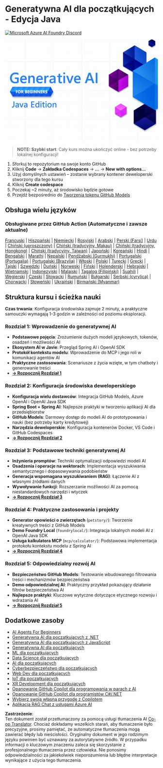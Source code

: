 <!--
CO_OP_TRANSLATOR_METADATA:
{
  "original_hash": "2ee0f50497c11d1941347ac61fb017a9",
  "translation_date": "2025-07-21T15:54:57+00:00",
  "source_file": "README.md",
  "language_code": "pl"
}
-->
# Generatywna AI dla początkujących - Edycja Java
[![Microsoft Azure AI Foundry Discord](https://dcbadge.limes.pink/api/server/ByRwuEEgH4)](https://discord.com/invite/ByRwuEEgH4)

![Generatywna AI dla początkujących - Edycja Java](../../translated_images/beg-genai-series.61edc4a6b2cc54284fa2d70eda26dc0ca2669e26e49655b842ea799cd6e16d2a.pl.png)

> **NOTE: Szybki start**: Cały kurs można ukończyć online - bez potrzeby lokalnej konfiguracji!
1. Sforkuj to repozytorium na swoje konto GitHub
2. Kliknij **Code** → **Zakładka Codespaces** → **...** → **New with options...**
3. Użyj domyślnych ustawień – zostanie wybrany kontener deweloperski stworzony dla tego kursu
4. Kliknij **Create codespace**
5. Poczekaj ~2 minuty, aż środowisko będzie gotowe
6. Przejdź bezpośrednio do [Tworzenia tokenu GitHub Models](./02-SetupDevEnvironment/README.md#step-2-create-a-github-personal-access-token)

## Obsługa wielu języków

### Obsługiwane przez GitHub Action (Automatyczne i zawsze aktualne)

[Francuski](../fr/README.md) | [Hiszpański](../es/README.md) | [Niemiecki](../de/README.md) | [Rosyjski](../ru/README.md) | [Arabski](../ar/README.md) | [Perski (Farsi)](../fa/README.md) | [Urdu](../ur/README.md) | [Chiński (uproszczony)](../zh/README.md) | [Chiński (tradycyjny, Makau)](../mo/README.md) | [Chiński (tradycyjny, Hongkong)](../hk/README.md) | [Chiński (tradycyjny, Tajwan)](../tw/README.md) | [Japoński](../ja/README.md) | [Koreański](../ko/README.md) | [Hindi](../hi/README.md) | [Bengalski](../bn/README.md) | [Marathi](../mr/README.md) | [Nepalski](../ne/README.md) | [Pendżabski (Gurmukhi)](../pa/README.md) | [Portugalski (Portugalia)](../pt/README.md) | [Portugalski (Brazylia)](../br/README.md) | [Włoski](../it/README.md) | [Polski](./README.md) | [Turecki](../tr/README.md) | [Grecki](../el/README.md) | [Tajski](../th/README.md) | [Szwedzki](../sv/README.md) | [Duński](../da/README.md) | [Norweski](../no/README.md) | [Fiński](../fi/README.md) | [Holenderski](../nl/README.md) | [Hebrajski](../he/README.md) | [Wietnamski](../vi/README.md) | [Indonezyjski](../id/README.md) | [Malajski](../ms/README.md) | [Tagalog (Filipiński)](../tl/README.md) | [Suahili](../sw/README.md) | [Węgierski](../hu/README.md) | [Czeski](../cs/README.md) | [Słowacki](../sk/README.md) | [Rumuński](../ro/README.md) | [Bułgarski](../bg/README.md) | [Serbski (cyrylica)](../sr/README.md) | [Chorwacki](../hr/README.md) | [Słoweński](../sl/README.md) | [Ukraiński](../uk/README.md) | [Birmański (Myanmar)](../my/README.md)

## Struktura kursu i ścieżka nauki

**Czas trwania**: Konfiguracja środowiska zajmuje 2 minuty, a praktyczne samouczki wymagają 1-3 godzin w zależności od poziomu eksploracji.

### **Rozdział 1: Wprowadzenie do generatywnej AI**
- **Podstawowe pojęcia**: Zrozumienie dużych modeli językowych, tokenów, osadzeń i możliwości AI
- **Ekosystem AI w Javie**: Przegląd Spring AI i OpenAI SDK
- **Protokół kontekstu modelu**: Wprowadzenie do MCP i jego roli w komunikacji agentów AI
- **Praktyczne zastosowania**: Scenariusze z życia wzięte, w tym chatboty i generowanie treści
- **[→ Rozpocznij Rozdział 1](./01-IntroToGenAI/README.md)**

### **Rozdział 2: Konfiguracja środowiska deweloperskiego**
- **Konfiguracja wielu dostawców**: Integracja GitHub Models, Azure OpenAI i OpenAI Java SDK
- **Spring Boot + Spring AI**: Najlepsze praktyki w tworzeniu aplikacji AI dla przedsiębiorstw
- **GitHub Models**: Darmowy dostęp do modeli AI do prototypowania i nauki (bez potrzeby karty kredytowej)
- **Narzędzia deweloperskie**: Konfiguracja kontenerów Docker, VS Code i GitHub Codespaces
- **[→ Rozpocznij Rozdział 2](./02-SetupDevEnvironment/README.md)**

### **Rozdział 3: Podstawowe techniki generatywnej AI**
- **Inżynieria promptów**: Techniki optymalizacji odpowiedzi modeli AI
- **Osadzenia i operacje na wektorach**: Implementacja wyszukiwania semantycznego i dopasowywania podobieństw
- **Generacja wspomagana wyszukiwaniem (RAG)**: Łączenie AI z własnymi źródłami danych
- **Wywoływanie funkcji**: Rozszerzanie możliwości AI za pomocą niestandardowych narzędzi i wtyczek
- **[→ Rozpocznij Rozdział 3](./03-CoreGenerativeAITechniques/README.md)**

### **Rozdział 4: Praktyczne zastosowania i projekty**
- **Generator opowieści o zwierzętach** (`petstory/`): Tworzenie kreatywnych treści z GitHub Models
- **Demo Foundry Local** (`foundrylocal/`): Integracja lokalnych modeli AI z OpenAI Java SDK
- **Usługa kalkulatora MCP** (`mcp/calculator/`): Podstawowa implementacja protokołu kontekstu modelu z Spring AI
- **[→ Rozpocznij Rozdział 4](./04-PracticalSamples/README.md)**

### **Rozdział 5: Odpowiedzialny rozwój AI**
- **Bezpieczeństwo GitHub Models**: Testowanie wbudowanego filtrowania treści i mechanizmów bezpieczeństwa
- **Demo odpowiedzialnej AI**: Praktyczny przykład pokazujący działanie filtrów bezpieczeństwa AI
- **Najlepsze praktyki**: Kluczowe wytyczne dotyczące etycznego rozwoju i wdrażania AI
- **[→ Rozpocznij Rozdział 5](./05-ResponsibleGenAI/README.md)**

## Dodatkowe zasoby 

- [AI Agents For Beginners](https://github.com/microsoft/ai-agents-for-beginners)
- [Generatywna AI dla początkujących z .NET](https://github.com/microsoft/Generative-AI-for-beginners-dotnet)
- [Generatywna AI dla początkujących z JavaScript](https://github.com/microsoft/generative-ai-with-javascript)
- [Generatywna AI dla początkujących](https://github.com/microsoft/generative-ai-for-beginners)
- [ML dla początkujących](https://aka.ms/ml-beginners)
- [Data Science dla początkujących](https://aka.ms/datascience-beginners)
- [AI dla początkujących](https://aka.ms/ai-beginners)
- [Cyberbezpieczeństwo dla początkujących](https://github.com/microsoft/Security-101)
- [Web Dev dla początkujących](https://aka.ms/webdev-beginners)
- [IoT dla początkujących](https://aka.ms/iot-beginners)
- [XR Development dla początkujących](https://github.com/microsoft/xr-development-for-beginners)
- [Opanowanie GitHub Copilot dla programowania w parach z AI](https://aka.ms/GitHubCopilotAI)
- [Opanowanie GitHub Copilot dla programistów C#/.NET](https://github.com/microsoft/mastering-github-copilot-for-dotnet-csharp-developers)
- [Wybierz swoją własną przygodę z Copilotem](https://github.com/microsoft/CopilotAdventures)
- [Aplikacja RAG Chat z usługami Azure AI](https://github.com/Azure-Samples/azure-search-openai-demo-java)

**Zastrzeżenie**:  
Ten dokument został przetłumaczony za pomocą usługi tłumaczenia AI [Co-op Translator](https://github.com/Azure/co-op-translator). Chociaż dokładamy wszelkich starań, aby tłumaczenie było precyzyjne, prosimy pamiętać, że automatyczne tłumaczenia mogą zawierać błędy lub nieścisłości. Oryginalny dokument w jego rodzimym języku powinien być uznawany za autorytatywne źródło. W przypadku informacji o kluczowym znaczeniu zaleca się skorzystanie z profesjonalnego tłumaczenia przez człowieka. Nie ponosimy odpowiedzialności za jakiekolwiek nieporozumienia lub błędne interpretacje wynikające z użycia tego tłumaczenia.